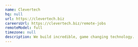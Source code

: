 ```yaml
---
name: Clevertech
hq: null
url: https://clevertech.biz
careersUrl: https://clevertech.biz/remote-jobs
remoteModel: full
timezone: null
description: We build incredible, game changing technology.
---
```

